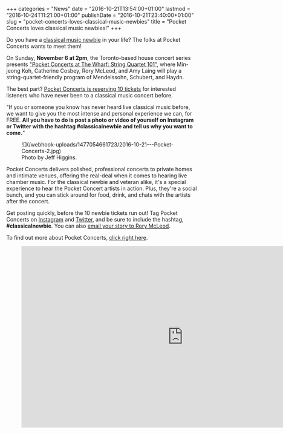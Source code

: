 +++
categories = "News"
date = "2016-10-21T13:54:00+01:00"
lastmod = "2016-10-24T11:21:00+01:00"
publishDate = "2016-10-21T23:40:00+01:00"
slug = "pocket-concerts-loves-classical-music-newbies"
title = "Pocket Concerts loves classical music newbies!"
+++

Do you have a [classical music newbie](http://www.pocketconcerts.ca/single-post/2016/10/13/Are-you-a-classical-music-newbie-Do-you-know-one-We-want-to-meet-you) in your life? The folks at Pocket Concerts wants to meet them!

On Sunday, **November 6 at 2pm**, the Toronto-based house concert series presents ["Pocket Concerts at The Wharf: String Quartet 101"](http://www.pocketconcerts.ca/public-pocket-concerts-2016-17), where Min-jeong Koh, Catherine Cosbey, Rory McLeod, and Amy Laing will play a string-quartet-friendly program of Mendelssohn, Schubert, and Haydn.

The best part? [Pocket Concerts is reserving 10 tickets](http://www.pocketconcerts.ca/single-post/2016/10/13/Are-you-a-classical-music-newbie-Do-you-know-one-We-want-to-meet-you) for interested listeners who have never been to a classical music concert before. 

"If you or someone you know has never heard live classical music before, we want to give you the most intense and personal experience we can, for FREE. **All you have to do is post a photo or video of yourself on Instagram or Twitter with the hashtag #classicalnewbie and tell us why you want to come.**"

<figure data-type="image">
![](/webhook-uploads/1477054661723/2016-10-21---Pocket-Concerts-2.jpg)
<figcaption>Photo by Jeff Higgins.</figcaption>
</figure>

Pocket Concerts delivers polished, professional concerts to private homes and intimate venues, offering the real-deal when it comes to hearing live chamber music. For the classical newbie and veteran alike, it's a special experience to hear the Pocket Concert artists in action. Plus, they're a social bunch, and you can stick around for food, drink, and chats with the artists after the concert.

Get posting quickly, before the 10 newbie tickets run out! Tag Pocket Concerts on [Instagram](https://www.instagram.com/pocketconcerts/) and [Twitter](https://twitter.com/pocketconcerts), and be sure to include the hashtag, **#classicalnewbie**. You can also [email your story to Rory McLeod](mailto:rory@pocketconcerts.ca).

To find out more about Pocket Concerts, [click right here](http://www.pocketconcerts.ca/single-post/2016/10/13/Are-you-a-classical-music-newbie-Do-you-know-one-We-want-to-meet-you).

<figure data-type="video">
<iframe width="854" height="480" src="https://www.youtube.com/embed/s8NEoQdstxo" frameborder="0" allowfullscreen></iframe>
</figure>


